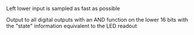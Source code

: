 Left lower input is sampled as fast as possible

Output to all digital outputs with an AND function on the lower 16 bits with the "state" information equivalent to the LED readout
